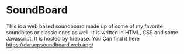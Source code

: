 # SoundBoard
This is a web based soundboard made up of some of my favorite soundbites or classic ones as well. 
It is written in HTML, CSS and some Javascript. It is hosted by firebase.
You Can find it here https://ckruepsoundboard.web.app/
